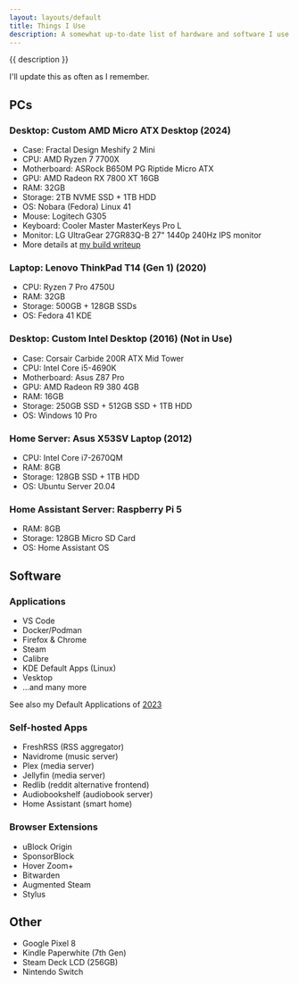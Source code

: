 ```yaml
---
layout: layouts/default
title: Things I Use
description: A somewhat up-to-date list of hardware and software I use. Inspired by many others' personal websites.
---
```


{{ description }}

I'll update this as often as I remember.

## PCs

### Desktop: Custom AMD Micro ATX Desktop (2024)

- Case: Fractal Design Meshify 2 Mini
- CPU: AMD Ryzen 7 7700X
- Motherboard: ASRock B650M PG Riptide Micro ATX
- GPU: AMD Radeon RX 7800 XT 16GB
- RAM: 32GB
- Storage: 2TB NVME SSD + 1TB HDD
- OS: Nobara (Fedora) Linux 41
- Mouse: Logitech G305
- Keyboard: Cooler Master MasterKeys Pro L
- Monitor: LG UltraGear 27GR83Q-B 27" 1440p 240Hz IPS monitor
- More details at [my build writeup](/posts/2024/building-a-new-pc-in-2024/)

### Laptop: Lenovo ThinkPad T14 (Gen 1) (2020)

- CPU: Ryzen 7 Pro 4750U
- RAM: 32GB
- Storage: 500GB + 128GB SSDs
- OS: Fedora 41 KDE

### Desktop: Custom Intel Desktop (2016) (Not in Use)

- Case: Corsair Carbide 200R ATX Mid Tower
- CPU: Intel Core i5-4690K
- Motherboard: Asus Z87 Pro
- GPU: AMD Radeon R9 380 4GB
- RAM: 16GB
- Storage: 250GB SSD + 512GB SSD + 1TB HDD
- OS: Windows 10 Pro

### Home Server: Asus X53SV Laptop (2012)

- CPU: Intel Core i7-2670QM
- RAM: 8GB
- Storage: 128GB SSD + 1TB HDD
- OS: Ubuntu Server 20.04

### Home Assistant Server: Raspberry Pi 5

- RAM: 8GB
- Storage: 128GB Micro SD Card
- OS: Home Assistant OS

## Software

### Applications

- VS Code
- Docker/Podman
- Firefox & Chrome
- Steam
- Calibre
- KDE Default Apps (Linux)
- Vesktop
- ...and many more

See also my Default Applications of [2023](/posts/2023/app-defaults-in-2023)

### Self-hosted Apps

- FreshRSS (RSS aggregator)
- Navidrome (music server)
- Plex (media server)
- Jellyfin (media server)
- Redlib (reddit alternative frontend)
- Audiobookshelf (audiobook server)
- Home Assistant (smart home)

### Browser Extensions

- uBlock Origin
- SponsorBlock
- Hover Zoom+
- Bitwarden
- Augmented Steam
- Stylus

## Other

- Google Pixel 8
- Kindle Paperwhite (7th Gen)
- Steam Deck LCD (256GB)
- Nintendo Switch

